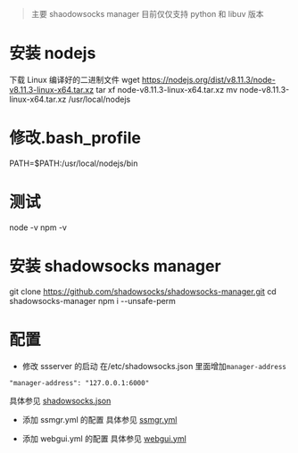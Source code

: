 > 主要 shaodowsocks manager 目前仅仅支持 python 和 libuv 版本

# 安装 nodejs

下载 Linux 编译好的二进制文件
wget https://nodejs.org/dist/v8.11.3/node-v8.11.3-linux-x64.tar.xz
tar xf node-v8.11.3-linux-x64.tar.xz
mv node-v8.11.3-linux-x64.tar.xz /usr/local/nodejs

# 修改.bash_profile

PATH=$PATH:/usr/local/nodejs/bin

# 测试

node -v
npm -v

# 安装 shadowsocks manager

git clone https://github.com/shadowsocks/shadowsocks-manager.git
cd shadowsocks-manager
npm i --unsafe-perm

# 配置

-   修改 ssserver 的启动
    在/etc/shadowsocks.json 里面增加`manager-address`

```
"manager-address": "127.0.0.1:6000"
```

具体参见 [shadowsocks.json](./shadowsocks.json)

-   添加 ssmgr.yml 的配置
    具体参见 [ssmgr.yml](./ssmgr.yml)

-   添加 webgui.yml 的配置
    具体参见 [webgui.yml](./webgui.yml)

